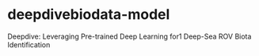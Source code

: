 # deepdivebiodata-model
Deepdive: Leveraging Pre-trained Deep Learning for1 Deep-Sea ROV Biota Identification 
